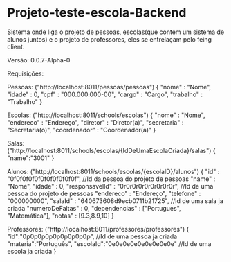 # Projeto-teste-escola-Backend
Sistema onde liga o projeto de pessoas, escolas(que contem um sistema de alunos juntos) e o projeto de professores, eles se entrelaçam pelo feing client.

Versão: 0.0.7-Alpha-0

Requisições:

  Pessoas: ("http://localhost:8011/pessoas/pessoas")
  {
    "nome" : "Nome",
    "idade" : 0,
    "cpf" : "000.000.000-00",
    "cargo" : "Cargo",
    "trabalho" : "Trabalho"
  }
  
  Escolas: ("http://localhost:8011/schools/escolas")
  {
    "nome" : "Nome",
    "endereco" : "Endereço",
    "diretor" : "Diretor(a)",
    "secretaria" : "Secretaria(o)",
    "coordenador" : "Coordenador(a)"
  }
  
  Salas: ("http://localhost:8011/schools/escolas/{IdDeUmaEscolaCriada}/salas")
  {
    "name":"3001"
  }

  Alunos: ("http://localhost:8011/schools/escolas/{escolaID}/alunos")
  {
    "id" : "0f0f0f0f0f0f0f0f0f0f0f", //Id da pessoa do projeto de pessoas
    "name" : "Nome",
    "idade" : 0,
    "responsavelId" : "0r0r0r0r0r0r0r0r0r", //Id de uma pessoa do projeto de pessoas
    "endereco" : "Endereço",
    "telefone" : "000000000",
    "salaId" : "640673608d9ecb0711b21725", //Id de uma sala ja criada
    "numeroDeFaltas" : 0,
    "dependencias" : ["Portugues", "Matemática"],
    "notas" : [9.3,8.9,10]
  }

  Professores: ("http://localhost:8011/professores/professores")
  {
    "id":"0p0p0p0p0p0p0p0p0p", //Id de uma pessoa ja criada
    "materia":"Português",
    "escolaId":"0e0e0e0e0e0e0e0e0e" //Id de uma escola ja criada
  }
